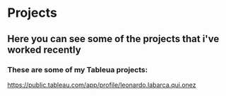 # Projects

## Here you can see some of the projects that i've worked recently

### These are some of my Tableua projects:

https://public.tableau.com/app/profile/leonardo.labarca.qui.onez
